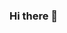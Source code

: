 ### Hi there 👋

<!--
**anandjha90/anandjha90** is a ✨ _special_ ✨ repository because its `README.md` (this file) appears on your GitHub profile.

Here are some ideas to get you started:

- 🔭 I’m currently working on ML Algorithms in order to create an effective chatbot for my website.
- 🌱 I’m currently learning about Data Science tools,techniques, AI,ML,NLP, and how to write.
- 👯 I’m looking to collaborate on written content and building communities
- 🤔 I’m looking for help with contributions to the applied-ml repository.
- 💬 Ask me about data science, learning,career & how to be an entrepreneur .
- 📫 How to reach me:anandjha_1990@yahoo.com,@anandlearningacademy
- 😄 Pronouns: He/Him
- ⚡ Fun fact: Founder of anandlearningacademy
-->
